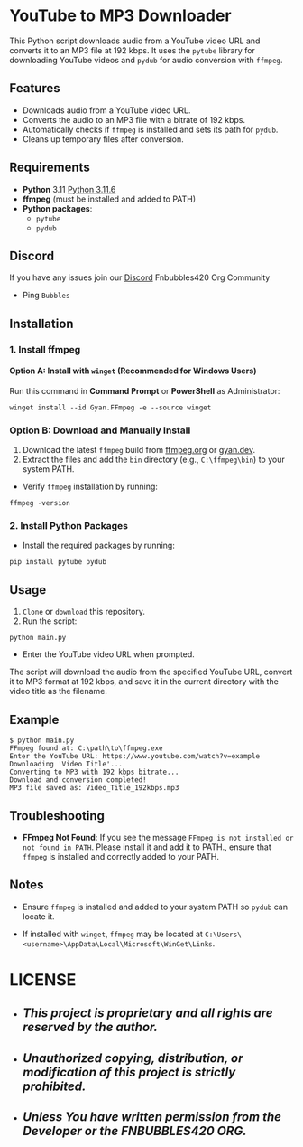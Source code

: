 # YouTube to MP3 Downloader

This Python script downloads audio from a YouTube video URL and converts it to an MP3 file at 192 kbps. It uses the `pytube` library for downloading YouTube videos and `pydub` for audio conversion with `ffmpeg`.

## Features

- Downloads audio from a YouTube video URL.
- Converts the audio to an MP3 file with a bitrate of 192 kbps.
- Automatically checks if `ffmpeg` is installed and sets its path for `pydub`.
- Cleans up temporary files after conversion.

## Requirements

- **Python** 3.11 [Python 3.11.6](https://github.com/KernFerm/Py3.11.6installer)
- **ffmpeg** (must be installed and added to PATH)
- **Python packages**:
  - `pytube`
  - `pydub`

## Discord
If you have any issues join our [Discord](https://www.discord.fnbubbles420.org/invite) Fnbubbles420 Org Community
- Ping `Bubbles`


## Installation

### 1. Install ffmpeg

#### Option A: Install with `winget` (Recommended for Windows Users)

Run this command in **Command Prompt** or **PowerShell** as Administrator:

```
winget install --id Gyan.FFmpeg -e --source winget
```

### Option B: Download and Manually Install

1. Download the latest `ffmpeg` build from [ffmpeg.org](https://ffmpeg.org/download.html) or [gyan.dev](https://www.gyan.dev/ffmpeg/builds/).
2. Extract the files and add the `bin` directory (e.g., `C:\ffmpeg\bin`) to your system PATH.

- Verify `ffmpeg` installation by running:

```
ffmpeg -version
```

### 2. Install Python Packages

- Install the required packages by running:

```
pip install pytube pydub
```

## Usage

1. `Clone` or `download` this repository.
2. Run the script:

```
python main.py
```

- Enter the YouTube video URL when prompted.

The script will download the audio from the specified YouTube URL, convert it to MP3 format at 192 kbps, and save it in the current directory with the video title as the filename.

## Example

```
$ python main.py
FFmpeg found at: C:\path\to\ffmpeg.exe
Enter the YouTube URL: https://www.youtube.com/watch?v=example
Downloading 'Video Title'...
Converting to MP3 with 192 kbps bitrate...
Download and conversion completed!
MP3 file saved as: Video_Title_192kbps.mp3
```

## Troubleshooting

- **FFmpeg Not Found**: If you see the message `FFmpeg is not installed or not found in PATH`. Please install it and add it to PATH., ensure that `ffmpeg` is installed and correctly added to your PATH.

## Notes

- Ensure `ffmpeg` is installed and added to your system PATH so `pydub` can locate it.

- If installed with `winget`, `ffmpeg` may be located at `C:\Users\<username>\AppData\Local\Microsoft\WinGet\Links`.

# LICENSE

- ## ***This project is proprietary and all rights are reserved by the author.***
- ## ***Unauthorized copying, distribution, or modification of this project is strictly prohibited.***
- ## ***Unless You have written permission from the Developer or the FNBUBBLES420 ORG.***




















